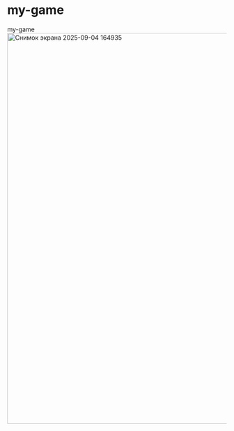 # my-game
my-game
<img width="1873" height="898" alt="Снимок экрана 2025-09-04 164935" src="https://github.com/user-attachments/assets/081ccdc7-d414-478c-a925-68b9fd6a69c5" />
